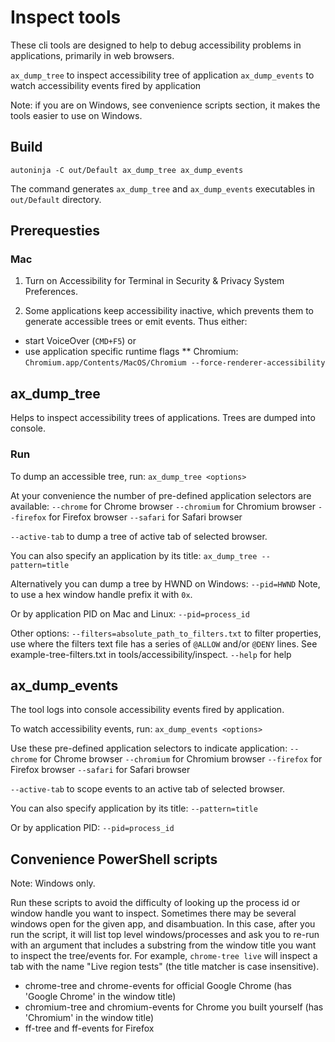 # Inspect tools

These cli tools are designed to help to debug accessibility problems in applications, primarily in web browsers.

`ax_dump_tree` to inspect accessibility tree of application
`ax_dump_events` to watch accessibility events fired by application

Note: if you are on Windows, see convenience scripts section, it makes the tools easier to use on Windows.

## Build

`autoninja -C out/Default ax_dump_tree ax_dump_events`

The command generates `ax_dump_tree`  and `ax_dump_events` executables  in `out/Default` directory.

## Prerequesties

### Mac

1) Turn on Accessibility for Terminal in Security & Privacy System Preferences.

2) Some applications keep accessibility inactive, which prevents them to generate accessible trees or emit events. Thus either:
* start VoiceOver (`CMD+F5`) or
* use application specific runtime flags
** Chromium: `Chromium.app/Contents/MacOS/Chromium --force-renderer-accessibility`

## ax_dump_tree

Helps to inspect accessibility trees of applications. Trees are dumped into console.

### Run

To dump an accessible tree, run:
`ax_dump_tree <options>`

At your convenience the number of pre-defined application selectors are available:
`--chrome` for Chrome browser
`--chromium` for Chromium browser
`--firefox` for Firefox browser
`--safari` for Safari browser

`--active-tab` to dump a tree of active tab of selected browser.

You can also specify an application by its title:
`ax_dump_tree --pattern=title`

Alternatively you can dump a tree by HWND on Windows:
`--pid=HWND`
Note, to use a hex window handle prefix it with `0x`.

Or by application PID on Mac and Linux:
`--pid=process_id`

Other options:
`--filters=absolute_path_to_filters.txt` to filter properties, use where the filters text file has a series of `@ALLOW` and/or `@DENY` lines. See example-tree-filters.txt in tools/accessibility/inspect.
`--help` for help

## ax_dump_events

The tool logs into console accessibility events fired by application.

To watch accessibility events, run:
`ax_dump_events <options>`

Use these pre-defined application selectors to indicate application:
`--chrome` for Chrome browser
`--chromium` for Chromium browser
`--firefox` for Firefox browser
`--safari` for Safari browser

`--active-tab` to scope events to an active tab of selected browser.

You can also specify application by its title:
`--pattern=title`

Or by application PID:
`--pid=process_id`


## Convenience PowerShell scripts

Note: Windows only.

Run these scripts to avoid the difficulty of looking up the process id or window handle you want to inspect.
Sometimes there may be several windows open for the given app, and disambuation. In this case, after you run the script, it will list top level windows/processes and ask you to re-run with an argument that includes a substring from the window title you want to inspect the tree/events for. For example, `chrome-tree live` will inspect a tab with the name "Live region tests" (the title matcher is case insensitive).

* chrome-tree and chrome-events for official Google Chrome (has 'Google Chrome' in the window title)
* chromium-tree and chromium-events for Chrome you built yourself (has 'Chromium' in the window title)
* ff-tree and ff-events for Firefox
